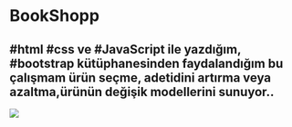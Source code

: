 # BookShopp
#html
#css
ve #JavaScript ile yazdığım, #bootstrap kütüphanesinden faydalandığım bu çalışmam ürün seçme, adetidini artırma veya azaltma,ürünün değişik modellerini sunuyor..
-

<img src="screen.gif"/>
